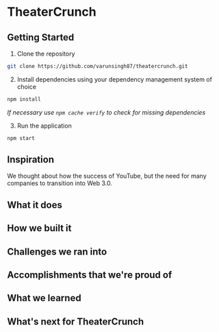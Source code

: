 # TheaterCrunch

## Getting Started

1. Clone the repository

```bash
git clone https://github.com/varunsingh87/theatercrunch.git
```

2. Install dependencies using your dependency management system of choice

```bash
npm install
```

*If necessary use `npm cache verify` to check for missing dependencies*

3. Run the application

```bash
npm start
```

## Inspiration

We thought about how the success of YouTube, but the need for many companies to transition into Web 3.0. 

## What it does

## How we built it

## Challenges we ran into

## Accomplishments that we're proud of

## What we learned

## What's next for TheaterCrunch
